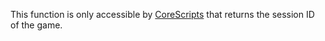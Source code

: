 This function is only accessible by [CoreScripts](https://developer.roblox.com/en-us/api-reference/class/CoreScript) that returns the session ID of the game.